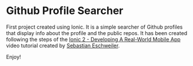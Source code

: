 # Github Profile Searcher

First project created using Ionic. It is a simple searcher of Github profiles that display info about the profile and the public repos. It has been created following the steps of the [Ionic 2 - Developing A Real-World Mobile App](https://www.youtube.com/watch?v=ETWE95UgPtE) video tutorial created by [Sebastian Eschweiler](https://github.com/seeschweiler).

Enjoy!
